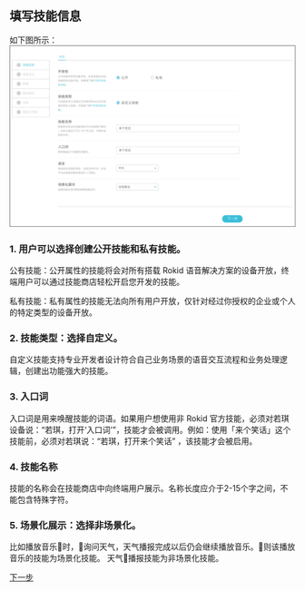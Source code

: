 ## 填写技能信息

如下图所示：
![](images/01-技能信息.jpg)


### 1. 用户可以选择创建公开技能和私有技能。
公有技能：公开属性的技能将会对所有搭载 Rokid 语音解决方案的设备开放，终端用户可以通过技能商店轻松开启您开发的技能。

私有技能：私有属性的技能无法向所有用户开放，仅针对经过你授权的企业或个人的特定类型的设备开放。

### 2. 技能类型：选择自定义。
自定义技能支持专业开发者设计符合自己业务场景的语音交互流程和业务处理逻辑，创建出功能强大的技能。

### 3. 入口词
入口词是用来唤醒技能的词语。如果用户想使用非 Rokid 官方技能，必须对若琪设备说：“若琪，打开‘入口词’”，技能才会被调用。例如：使用「来个笑话」这个技能前，必须对若琪说：“若琪，打开来个笑话” ，该技能才会被启用。

### 4. 技能名称
技能的名称会在技能商店中向终端用户展示。名称长度应介于2-15个字之间，不能包含特殊字符。

### 5. 场景化展示：选择非场景化。
比如播放音乐时，询问天气，天气播报完成以后仍会继续播放音乐。则该播放音乐的技能为场景化技能。 天气播报技能为非场景化技能。

[下一步](voice-interaction.md)

